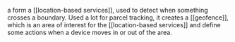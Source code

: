 a form a [[location-based services]], used to detect when something crosses a boundary.
Used a lot for parcel tracking, it creates a [[geofence]], which is an area of interest for the [[location-based services]] and define some actions when a device moves in or out of the area.